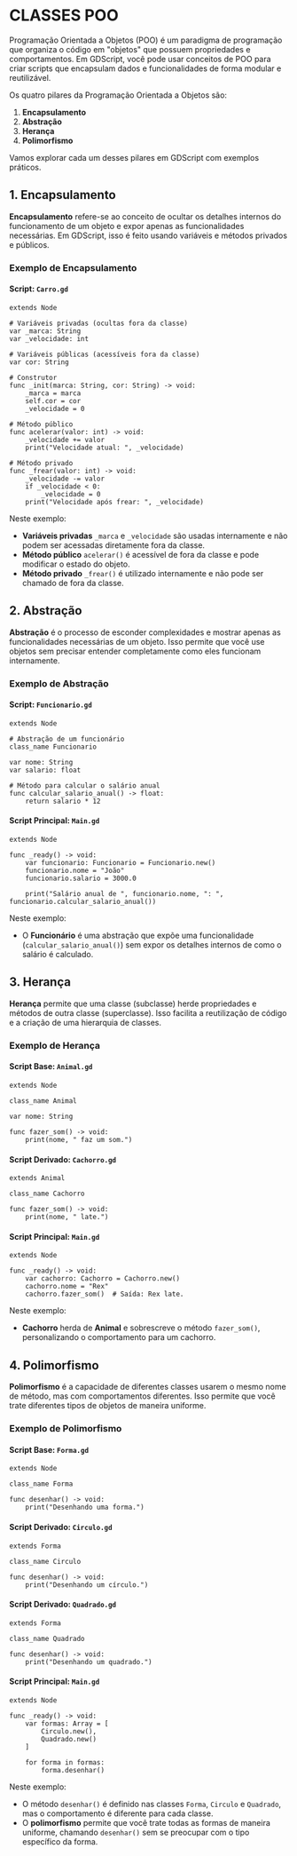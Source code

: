 # CLASSES POO
Programação Orientada a Objetos (POO) é um paradigma de programação que organiza o código em "objetos" que possuem propriedades e comportamentos. Em GDScript, você pode usar conceitos de POO para criar scripts que encapsulam dados e funcionalidades de forma modular e reutilizável.

Os quatro pilares da Programação Orientada a Objetos são:

1. **Encapsulamento**
2. **Abstração**
3. **Herança**
4. **Polimorfismo**

Vamos explorar cada um desses pilares em GDScript com exemplos práticos.

## 1. **Encapsulamento**
**Encapsulamento** refere-se ao conceito de ocultar os detalhes internos do funcionamento de um objeto e expor apenas as funcionalidades necessárias. Em GDScript, isso é feito usando variáveis e métodos privados e públicos.

### Exemplo de Encapsulamento
#### Script: `Carro.gd`
```gdscript
extends Node

# Variáveis privadas (ocultas fora da classe)
var _marca: String
var _velocidade: int

# Variáveis públicas (acessíveis fora da classe)
var cor: String

# Construtor
func _init(marca: String, cor: String) -> void:
    _marca = marca
    self.cor = cor
    _velocidade = 0

# Método público
func acelerar(valor: int) -> void:
    _velocidade += valor
    print("Velocidade atual: ", _velocidade)

# Método privado
func _frear(valor: int) -> void:
    _velocidade -= valor
    if _velocidade < 0:
        _velocidade = 0
    print("Velocidade após frear: ", _velocidade)
```

Neste exemplo:
- **Variáveis privadas** `_marca` e `_velocidade` são usadas internamente e não podem ser acessadas diretamente fora da classe.
- **Método público** `acelerar()` é acessível de fora da classe e pode modificar o estado do objeto.
- **Método privado** `_frear()` é utilizado internamente e não pode ser chamado de fora da classe.

## 2. **Abstração**
**Abstração** é o processo de esconder complexidades e mostrar apenas as funcionalidades necessárias de um objeto. Isso permite que você use objetos sem precisar entender completamente como eles funcionam internamente.

### Exemplo de Abstração
#### Script: `Funcionario.gd`
```gdscript
extends Node

# Abstração de um funcionário
class_name Funcionario

var nome: String
var salario: float

# Método para calcular o salário anual
func calcular_salario_anual() -> float:
    return salario * 12
```

#### Script Principal: `Main.gd`
```gdscript
extends Node

func _ready() -> void:
    var funcionario: Funcionario = Funcionario.new()
    funcionario.nome = "João"
    funcionario.salario = 3000.0
    
    print("Salário anual de ", funcionario.nome, ": ", funcionario.calcular_salario_anual())
```

Neste exemplo:
- O **Funcionário** é uma abstração que expõe uma funcionalidade (`calcular_salario_anual()`) sem expor os detalhes internos de como o salário é calculado.

## 3. **Herança**
**Herança** permite que uma classe (subclasse) herde propriedades e métodos de outra classe (superclasse). Isso facilita a reutilização de código e a criação de uma hierarquia de classes.

### Exemplo de Herança
#### Script Base: `Animal.gd`
```gdscript
extends Node

class_name Animal

var nome: String

func fazer_som() -> void:
    print(nome, " faz um som.")
```

#### Script Derivado: `Cachorro.gd`
```gdscript
extends Animal

class_name Cachorro

func fazer_som() -> void:
    print(nome, " late.")
```

#### Script Principal: `Main.gd`
```gdscript
extends Node

func _ready() -> void:
    var cachorro: Cachorro = Cachorro.new()
    cachorro.nome = "Rex"
    cachorro.fazer_som()  # Saída: Rex late.
```

Neste exemplo:
- **Cachorro** herda de **Animal** e sobrescreve o método `fazer_som()`, personalizando o comportamento para um cachorro.

## 4. **Polimorfismo**
**Polimorfismo** é a capacidade de diferentes classes usarem o mesmo nome de método, mas com comportamentos diferentes. Isso permite que você trate diferentes tipos de objetos de maneira uniforme.

### Exemplo de Polimorfismo
#### Script Base: `Forma.gd`
```gdscript
extends Node

class_name Forma

func desenhar() -> void:
    print("Desenhando uma forma.")
```

#### Script Derivado: `Circulo.gd`
```gdscript
extends Forma

class_name Circulo

func desenhar() -> void:
    print("Desenhando um círculo.")
```

#### Script Derivado: `Quadrado.gd`
```gdscript
extends Forma

class_name Quadrado

func desenhar() -> void:
    print("Desenhando um quadrado.")
```

#### Script Principal: `Main.gd`
```gdscript
extends Node

func _ready() -> void:
    var formas: Array = [
        Circulo.new(),
        Quadrado.new()
    ]
    
    for forma in formas:
        forma.desenhar()
```

Neste exemplo:
- O método `desenhar()` é definido nas classes `Forma`, `Circulo` e `Quadrado`, mas o comportamento é diferente para cada classe.
- O **polimorfismo** permite que você trate todas as formas de maneira uniforme, chamando `desenhar()` sem se preocupar com o tipo específico da forma.

